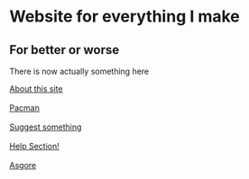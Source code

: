 <html>
  <head>
   <link rel="stylesheet" type="text/css" href="https://cdn.jsdelivr.net/npm/cookieconsent@3/build/cookieconsent.min.css" />
  </head>
  <body>
    <h1>Website for everything I make</h1>
    <h2>For better or worse</h2>
    <p>There is now actually something here</p>
    <a href="IceCreamTaco.github.io/about/index.html"> About this site </a> <br style = "lineheight:2;"><br>
    <a href="IceCreamTaco.github.io/Pacman/"> Pacman </a> <br style = "lineheight:2;"><br>
    <a href="IceCreamTaco.github.io/suggest/index.html"> Suggest something </a> <br style = "lineheight:2;"><br>
     <a href="IceCreamTaco.github.io/Help/index.html"> Help Section! </a> <br style = "lineheight:2;"><br>
    <a href="./ASGORE"> Asgore </a>
    
<script src="https://cdn.jsdelivr.net/npm/cookieconsent@3/build/cookieconsent.min.js" data-cfasync="false"></script>
<script>
window.cookieconsent.initialise({
  "palette": {
    "popup": {
      "background": "#0e2a64"
    },
    "button": {
      "background": "#ffc0cb"
    }
  },
  "theme": "classic",
  "position": "top",
  "content": {
    "message": "This website might use cookies. I don't know.",
    "dismiss": "Ok...",
    "link": "Sorry, you can't learn more",
    "href": "https://en.wikipedia.org/wiki/Cookie"
  }
});
</script>
 </body>
 
  </html>

